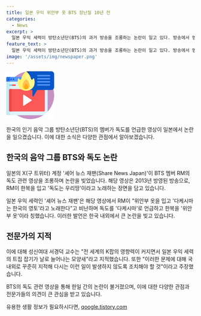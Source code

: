 ```yaml
---
title: 일본 우익 위안부 옷 BTS 장난질 10년 전
categories:
  - News
excerpt: >
  일본 우익 세력이 방탄소년단(BTS)의 과거 방송을 조롱하는 논란이 일고 있다. 방송에서 멤버 RM이 한복을 입고 독도는 우리땅을 불렀는데, 이를 일본의 X(구 트위터) 계정 셰어 뉴스 재팬(Share News Japan)이 조롱했다. 이에 대해 성신여대 서경덕 교수는 전 세계의 K팝의 영향력이 커지면서 일본 우익 세력의 트집 잡기가 날로 늘어나는 모양새라고 지적했으며, 이러한 문제에 대해 국내외로 꾸준히 지적해 다시는 이런 일이 발생하지 않도록 조치해야할 것이라고 주장했다.
feature_text: >
  일본 우익 세력이 방탄소년단(BTS)의 과거 방송을 조롱하는 논란이 일고 있다. 방송에서 멤버 RM이 한복을 입고 독도는 우리땅을 불렀는데, 이를 일본의 X(구 트위터) 계정 셰어 뉴스 재팬(Share News Japan)이 조롱했다. 이에 대해 성신여대 서경덕 교수는 전 세계의 K팝의 영향력이 커지면서 일본 우익 세력의 트집 잡기가 날로 늘어나는 모양새라고 지적했으며, 이러한 문제에 대해 국내외로 꾸준히 지적해 다시는 이런 일이 발생하지 않도록 조치해야할 것이라고 주장했다.
image: '/assets/img/newspaper.png'
---
```


<p><img src="/assets/img/news.png" alt="rentncar 속보" /></p>

<p>한국의 인기 음악 그룹 방탄소년단(BTS)의 멤버가 독도를 언급한 영상이 일본에서 논란을 일으켰습니다. 이에 대한 소식은 다양한 관점에서 알아보겠습니다.</p>

<h2 data-ke-size="size26">한국의 음악 그룹 BTS와 독도 논란</h2>

<p>일본의 X(구 트위터) 계정 '셰어 뉴스 재팬(Share News Japan)'이 BTS 멤버 RM의 독도 관련 영상을 조롱하며 논란을 빚었습니다. 해당 영상은 2013년 방영된 방송으로, RM이 한복을 입고 '독도는 우리땅'이라고 노래하는 장면을 담고 있습니다.</p>

<p>일본 우익 세력인 '셰어 뉴스 재팬'은 해당 영상에서 RM이 "위안부 옷을 입고 '다케시마는 한국의 영토'라고 노래한다"고 비난하며 독도를 '다케시마'로 언급하고 한복을 '위안부 옷'이라 칭했습니다. 이러한 발언은 한국 내외에서 큰 논란을 빚고 있습니다.</p>

<h2 data-ke-size="size26">전문가의 지적</h2>

<p>이에 대해 성신여대 서경덕 교수는 "전 세계의 K팝의 영향력이 커지면서 일본 우익 세력의 트집 잡기가 날로 늘어나는 모양새"라고 지적했습니다. 또한 "이러한 문제에 대해 국내외로 꾸준히 지적해 다시는 이런 일이 발생하지 않도록 조치해야 할 것"이라고 주장했습니다.</p>

<p>BTS의 독도 관련 영상을 통해 한일 간의 논란이 불거졌으며, 이에 대한 다양한 관점과 전문가들의 의견이 큰 관심을 받고 있습니다.</p>
유용한 생활 정보가 필요하시다면, <a href="https://qoogle.tistory.com" rel="dofollow">qoogle.tistory.com</a>


